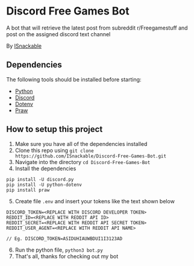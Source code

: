# Discord Free Games Bot
A bot that will retrieve the latest post from subreddit r/Freegamestuff and post on the assigned discord text channel

By [ISnackable](https://github.com/ISnackable)

## Dependencies
The following tools should be installed before starting:
* [Python](https://www.python.org/)
* [Discord](https://discordapp.com/developers/docs/intro)
* [Dotenv](https://pypi.org/project/python-dotenv/#installation)
* [Praw](https://praw.readthedocs.io/en/latest/getting_started/installation.html)

## How to setup this project

1. Make sure you have all of the dependencies installed
2. Clone this repo using `git clone https://github.com/ISnackable/Discord-Free-Games-Bot.git`
3. Navigate into the directory `cd Discord-Free-Games-Bot`
4. Install the dependencies
```
pip install -U discord.py
pip install -U python-dotenv
pip install praw
```
5. Create file `.env` and insert your tokens like the text shown below
```
DISCORD_TOKEN=<REPLACE WITH DISCORD DEVELOPER TOKEN> 
REDDIT_ID=<REPLACE WITH REDDIT API ID>
REDDIT_SECRET=<REPLACE WITH REDDIT API SECRET TOKEN>
REDDIT_USER_AGENT=<REPLACE WITH REDDIT API NAME>

// Eg. DISCORD_TOKEN=ASIDUHIAUWBDUI1I3123AD
```
6. Run the python file, `python3 bot.py`
7. That's all, thanks for checking out my bot